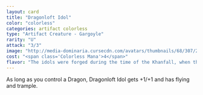 ```yaml
---
layout: card
title: "Dragonloft Idol"
color: "colorless"
categories: artifact colorless
type: "Artifact Creature - Gargoyle"
rarity: "U"
attack: "3/3"
image: "http://media-dominaria.cursecdn.com/avatars/thumbnails/68/307/200/283/635618382538830809.png"
cost: "<span class='Colorless Mana'>4</span>"
flavor: "The idols were forged during the time of the Khanfall, when the dragons came to rule Tarkir and its people aligned themselves with the five dragonlords."
---
```


As long as you control a Dragon, Dragonloft Idol gets +1/+1 and has flying and trample.
